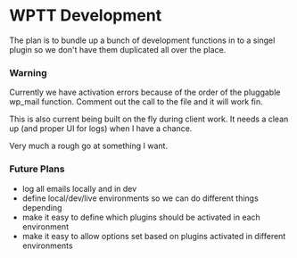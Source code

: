 # WPTT Development

The plan is to bundle up a bunch of development functions in to a singel plugin so we don't have them duplicated all over the place.

### Warning

Currently we have activation errors because of the order of the pluggable wp_mail function. Comment out the call to the file and it will work fin.

This is also current being built on the fly during client work. It needs a clean up (and proper UI for logs) when I have a chance.

Very much a rough go at something I want.

### Future Plans

- log all emails locally and in dev
- define local/dev/live environments so we can do different things depending
- make it easy to define which plugins should be activated in each environment
- make it easy to allow options set based on plugins activated in different environments
